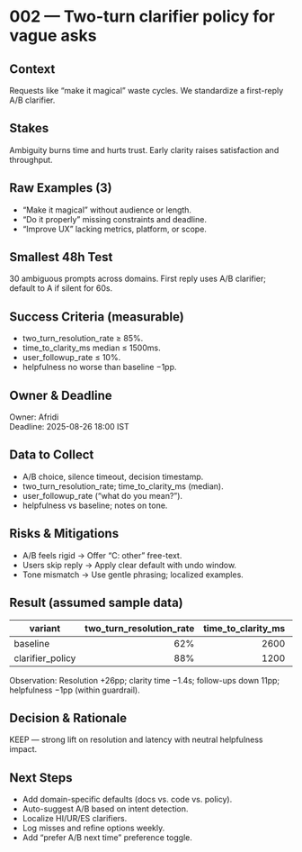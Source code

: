 # 002 — Two-turn clarifier policy for vague asks
## Context
Requests like “make it magical” waste cycles. We standardize a first-reply A/B clarifier.

## Stakes
Ambiguity burns time and hurts trust. Early clarity raises satisfaction and throughput.

## Raw Examples (3)
- “Make it magical” without audience or length.  
- “Do it properly” missing constraints and deadline.  
- “Improve UX” lacking metrics, platform, or scope.

## Smallest 48h Test
30 ambiguous prompts across domains. First reply uses A/B clarifier; default to A if silent for 60s.

## Success Criteria (measurable)
- two_turn_resolution_rate ≥ 85%.  
- time_to_clarity_ms median ≤ 1500ms.  
- user_followup_rate ≤ 10%.  
- helpfulness no worse than baseline −1pp.

## Owner & Deadline
Owner: Afridi  
Deadline: 2025-08-26 18:00 IST

## Data to Collect
- A/B choice, silence timeout, decision timestamp.  
- two_turn_resolution_rate; time_to_clarity_ms (median).  
- user_followup_rate (“what do you mean?”).  
- helpfulness vs baseline; notes on tone.

## Risks & Mitigations
- A/B feels rigid → Offer “C: other” free-text.  
- Users skip reply → Apply clear default with undo window.  
- Tone mismatch → Use gentle phrasing; localized examples.

## Result (assumed sample data)
| variant | two_turn_resolution_rate | time_to_clarity_ms | user_followup_rate | helpfulness |
|---|---:|---:|---:|---:|
| baseline | 62% | 2600 | 18% | 0.73 |
| clarifier_policy | 88% | 1200 | 7% | 0.72 |

Observation: Resolution +26pp; clarity time −1.4s; follow-ups down 11pp; helpfulness −1pp (within guardrail).

## Decision & Rationale
KEEP — strong lift on resolution and latency with neutral helpfulness impact.

## Next Steps
- Add domain-specific defaults (docs vs. code vs. policy).  
- Auto-suggest A/B based on intent detection.  
- Localize HI/UR/ES clarifiers.  
- Log misses and refine options weekly.  
- Add “prefer A/B next time” preference toggle.